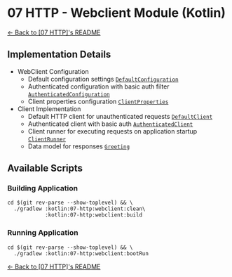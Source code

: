 # 07 HTTP - Webclient Module (Kotlin)

[← Back to \[07 HTTP\]'s README](../README.md)

## Implementation Details

- WebClient Configuration
  - Default configuration settings [`DefaultConfiguration`](./src/main/kotlin/com/fresult/client/configs/DefaultConfiguration.kt)
  - Authenticated configuration with basic auth filter [`AuthenticatedConfiguration`](./src/main/kotlin/com/fresult/client/configs/AuthenticatedConfiguration.kt)
  - Client properties configuration [`ClientProperties`](./src/main/kotlin/com/fresult/client/ClientProperties.kt)
- Client Implementation
  - Default HTTP client for unauthenticated requests [`DefaultClient`](./src/main/kotlin/com/fresult/client/DefaultClient.kt)
  - Authenticated client with basic auth [`AuthenticatedClient`](./src/main/kotlin/com/fresult/client/AuthenticatedClient.kt)
  - Client runner for executing requests on application startup [`ClientRunner`](./src/main/kotlin/com/fresult/client/ClientRunner.kt)
  - Data model for responses [`Greeting`](./src/main/kotlin/com/fresult/client/Greeting.kt)

## Available Scripts

### Building Application

```shell
cd $(git rev-parse --show-toplevel) && \
  ./gradlew :kotlin:07-http:webclient:clean\
            :kotlin:07-http:webclient:build
```

### Running Application

```shell
cd $(git rev-parse --show-toplevel) && \
  ./gradlew :kotlin:07-http:webclient:bootRun
```

[← Back to \[07 HTTP\]'s README](../README.md)
